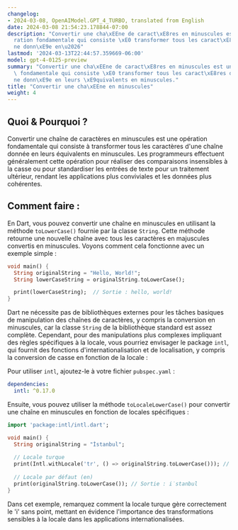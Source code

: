 ```yaml
---
changelog:
- 2024-03-08, OpenAIModel.GPT_4_TURBO, translated from English
date: 2024-03-08 21:54:23.178844-07:00
description: "Convertir une cha\xEEne de caract\xE8res en minuscules est une op\xE9\
  ration fondamentale qui consiste \xE0 transformer tous les caract\xE8res d'une cha\xEE\
  ne donn\xE9e en\u2026"
lastmod: '2024-03-13T22:44:57.359669-06:00'
model: gpt-4-0125-preview
summary: "Convertir une cha\xEEne de caract\xE8res en minuscules est une op\xE9ration\
  \ fondamentale qui consiste \xE0 transformer tous les caract\xE8res d'une cha\xEE\
  ne donn\xE9e en leurs \xE9quivalents en minuscules."
title: "Convertir une cha\xEEne en minuscules"
weight: 4
---
```


## Quoi & Pourquoi ?

Convertir une chaîne de caractères en minuscules est une opération fondamentale qui consiste à transformer tous les caractères d'une chaîne donnée en leurs équivalents en minuscules. Les programmeurs effectuent généralement cette opération pour réaliser des comparaisons insensibles à la casse ou pour standardiser les entrées de texte pour un traitement ultérieur, rendant les applications plus conviviales et les données plus cohérentes.

## Comment faire :

En Dart, vous pouvez convertir une chaîne en minuscules en utilisant la méthode `toLowerCase()` fournie par la classe `String`. Cette méthode retourne une nouvelle chaîne avec tous les caractères en majuscules convertis en minuscules. Voyons comment cela fonctionne avec un exemple simple :

```dart
void main() {
  String originalString = "Hello, World!";
  String lowerCaseString = originalString.toLowerCase();

  print(lowerCaseString);  // Sortie : hello, world!
}
```

Dart ne nécessite pas de bibliothèques externes pour les tâches basiques de manipulation des chaînes de caractères, y compris la conversion en minuscules, car la classe `String` de la bibliothèque standard est assez complète. Cependant, pour des manipulations plus complexes impliquant des règles spécifiques à la locale, vous pourriez envisager le package `intl`, qui fournit des fonctions d'internationalisation et de localisation, y compris la conversion de casse en fonction de la locale :

Pour utiliser `intl`, ajoutez-le à votre fichier `pubspec.yaml` :

```yaml
dependencies:
  intl: ^0.17.0
```

Ensuite, vous pouvez utiliser la méthode `toLocaleLowerCase()` pour convertir une chaîne en minuscules en fonction de locales spécifiques :

```dart
import 'package:intl/intl.dart';

void main() {
  String originalString = "İstanbul";
  
  // Locale turque
  print(Intl.withLocale('tr', () => originalString.toLowerCase())); // Sortie : istanbul
  
  // Locale par défaut (en)
  print(originalString.toLowerCase()); // Sortie : i̇stanbul
}
```

Dans cet exemple, remarquez comment la locale turque gère correctement le 'i' sans point, mettant en évidence l'importance des transformations sensibles à la locale dans les applications internationalisées.
